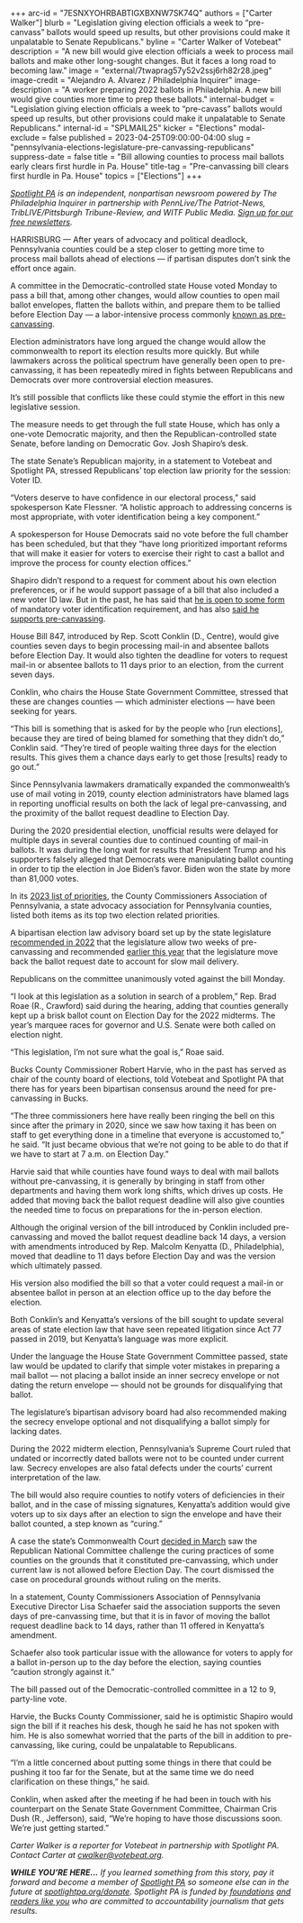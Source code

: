 +++
arc-id = "7ESNXYOHRBABTIGXBXNW7SK74Q"
authors = ["Carter Walker"]
blurb = "Legislation giving election officials a week to “pre-canvass” ballots would speed up results, but other provisions could make it unpalatable to Senate Republicans."
byline = "Carter Walker of Votebeat"
description = "A new bill would give election officials a week to process mail ballots and make other long-sought changes. But it faces a long road to becoming law."
image = "external/7twaprag57y52v2ssj6rh82r28.jpeg"
image-credit = "Alejandro A. Alvarez / Philadelphia Inquirer"
image-description = "A worker preparing 2022 ballots in Philadelphia. A new bill would give counties more time to prep these ballots."
internal-budget = "Legislation giving election officials a week to “pre-cavass” ballots would speed up results, but other provisions could make it unpalatable to Senate Republicans."
internal-id = "SPLMAIL25"
kicker = "Elections"
modal-exclude = false
published = 2023-04-25T09:00:00-04:00
slug = "pennsylvania-elections-legislature-pre-canvassing-republicans"
suppress-date = false
title = "Bill allowing counties to process mail ballots early clears first hurdle in Pa. House"
title-tag = "Pre-canvassing bill clears first hurdle in Pa. House"
topics = ["Elections"]
+++

<a href="https://www.spotlightpa.org/"><i>Spotlight PA</i></a><i> is an independent, nonpartisan newsroom powered by The Philadelphia Inquirer in partnership with PennLive/The Patriot-News, TribLIVE/Pittsburgh Tribune-Review, and WITF Public Media. </i><a href="https://www.spotlightpa.org/newsletters"><i>Sign up for our free newsletters</i></a><i>.</i>

HARRISBURG — After years of advocacy and political deadlock, Pennsylvania counties could be a step closer to getting more time to process mail ballots ahead of elections — if partisan disputes don’t sink the effort once again.

A committee in the Democratic-controlled state House voted Monday to pass a bill that, among other changes, would allow counties to open mail ballot envelopes, flatten the ballots within, and prepare them to be tallied before Election Day — a labor-intensive process commonly <a href="https://web.archive.org/20220524025306/https://pennsylvania.votebeat.org/2022/5/12/23069219/pennsylvania-mail-ballot-counting-delayed-election-results">known as pre-canvassing</a>.

Election administrators have long argued the change would allow the commonwealth to report its election results more quickly. But while lawmakers across the political spectrum have generally been open to pre-canvassing, it has been repeatedly mired in fights between Republicans and Democrats over more controversial election measures.

<script src="https://www.spotlightpa.org/embed.js" async></script><div data-spl-embed-version="1" data-spl-src="https://www.spotlightpa.org/embeds/newsletter/"></div>

It’s still possible that conflicts like these could stymie the effort in this new legislative session.

The measure needs to get through the full state House, which has only a one-vote Democratic majority, and then the Republican-controlled state Senate, before landing on Democratic Gov. Josh Shapiro’s desk.

The state Senate’s Republican majority, in a statement to Votebeat and Spotlight PA, stressed Republicans’ top election law priority for the session: Voter ID.

“Voters deserve to have confidence in our electoral process,” said spokesperson Kate Flessner. “A holistic approach to addressing concerns is most appropriate, with voter identification being a key component.”

A spokesperson for House Democrats said no vote before the full chamber has been scheduled, but that they “have long prioritized important reforms that will make it easier for voters to exercise their right to cast a ballot and improve the process for county election offices.”

Shapiro didn’t respond to a request for comment about his own election preferences, or if he would support passage of a bill that also included a new voter ID law. But in the past, he has said that <a href="https://web.archive.org/20220125154131/https://www.inquirer.com/politics/election/pennsylvania-voting-laws-2022-governor-election-20220125.html">he is open to some form</a> of mandatory voter identification requirement, and has also <a href="https://web.archive.org/20220106141439/https://joshshapiro.org/votingrights/">said he supports pre-canvassing</a>.

House Bill 847, introduced by Rep. Scott Conklin (D., Centre), would give counties seven days to begin processing mail-in and absentee ballots before Election Day. It would also tighten the deadline for voters to request mail-in or absentee ballots to 11 days prior to an election, from the current seven days.

Conklin, who chairs the House State Government Committee, stressed that these are changes counties — which administer elections — have been seeking for years.

“This bill is something that is asked for by the people who [run elections], because they are tired of being blamed for something that they didn’t do,” Conklin said. “They’re tired of people waiting three days for the election results. This gives them a chance days early to get those [results] ready to go out.”

Since Pennsylvania lawmakers dramatically expanded the commonwealth’s use of mail voting in 2019, county election administrators have blamed lags in reporting unofficial results on both the lack of legal pre-canvassing, and the proximity of the ballot request deadline to Election Day.

During the 2020 presidential election, unofficial results were delayed for multiple days in several counties due to continued counting of mail-in ballots. It was during the long wait for results that President Trump and his supporters falsely alleged that Democrats were manipulating ballot counting in order to tip the election in Joe Biden’s favor. Biden won the state by more than 81,000 votes.

In its <a href="https://www.pacounties.org/getmedia/7f6da008-721d-4fed-8cbf-15609a1ddc03/2023-Priorities-Brochure-FINAL.pdf">2023 list of priorities</a>, the County Commissioners Association of Pennsylvania, a state advocacy association for Pennsylvania counties, listed both items as its top two election related priorities.

A bipartisan election law advisory board set up by the state legislature <a href="http://jsg.legis.state.pa.us/resources/documents/ftp/act12/ELAB%202022%20FINAL%20Report%20(6.21.22).pdf">recommended in 2022</a> that the legislature allow two weeks of pre-canvassing and recommended <a href="https://web.archive.org/20230207182509/https://www.witf.org/2023/02/06/pennsylvania-should-have-longer-voter-registration-period-optional-mail-in-ballot-secrecy-envelopes-agency-recommends/">earlier this year</a> that the legislature move back the ballot request date to account for slow mail delivery.

Republicans on the committee unanimously voted against the bill Monday.

“I look at this legislation as a solution in search of a problem,” Rep. Brad Roae (R., Crawford) said during the hearing, adding that counties generally kept up a brisk ballot count on Election Day for the 2022 midterms. The year’s marquee races for governor and U.S. Senate were both called on election night.

“This legislation, I’m not sure what the goal is,” Roae said.

Bucks County Commissioner Robert Harvie, who in the past has served as chair of the county board of elections, told Votebeat and Spotlight PA that there has for years been bipartisan consensus around the need for pre-canvassing in Bucks.

“The three commissioners here have really been ringing the bell on this since after the primary in 2020, since we saw how taxing it has been on staff to get everything done in a timeline that everyone is accustomed to,” he said. “It just became obvious that we’re not going to be able to do that if we have to start at 7 a.m. on Election Day.”

Harvie said that while counties have found ways to deal with mail ballots without pre-canvassing, it is generally by bringing in staff from other departments and having them work long shifts, which drives up costs. He added that moving back the ballot request deadline will also give counties the needed time to focus on preparations for the in-person election.

Although the original version of the bill introduced by Conklin included pre-canvassing and moved the ballot request deadline back 14 days, a version with amendments introduced by Rep. Malcolm Kenyatta (D., Philadelphia), moved that deadline to 11 days before Election Day and was the version which ultimately passed.

His version also modified the bill so that a voter could request a mail-in or absentee ballot in person at an election office up to the day before the election.

Both Conklin’s and Kenyatta’s versions of the bill sought to update several areas of state election law that have seen repeated litigation since Act 77 passed in 2019, but Kenyatta’s language was more explicit.

Under the language the House State Government Committee passed, state law would be updated to clarify that simple voter mistakes in preparing a mail ballot — not placing a ballot inside an inner secrecy envelope or not dating the return envelope — should not be grounds for disqualifying that ballot.

The legislature’s bipartisan advisory board had also recommended making the secrecy envelope optional and not disqualifying a ballot simply for lacking dates.

During the 2022 midterm election, Pennsylvania’s Supreme Court ruled that undated or incorrectly dated ballots were not to be counted under current law. Secrecy envelopes are also fatal defects under the courts’ current interpretation of the law.

The bill would also require counties to notify voters of deficiencies in their ballot, and in the case of missing signatures, Kenyatta’s addition would give voters up to six days after an election to sign the envelope and have their ballot counted, a step known as “curing.”

A case the state’s Commonwealth Court <a href="https://web.archive.org/20230328201145/https://pennsylvania.votebeat.org/2023/3/28/23660626/pennsylvania-commonwealth-court-ballot-curing-lawsuit">decided in March</a> saw the Republican National Committee challenge the curing practices of some counties on the grounds that it constituted pre-canvassing, which under current law is not allowed before Election Day. The court dismissed the case on procedural grounds without ruling on the merits.

In a statement, County Commissioners Association of Pennsylvania Executive Director Lisa Schaefer said the association supports the seven days of pre-canvassing time, but that it is in favor of moving the ballot request deadline back to 14 days, rather than 11 offered in Kenyatta’s amendment.

Schaefer also took particular issue with the allowance for voters to apply for a ballot in-person up to the day before the election, saying counties “caution strongly against it.”

The bill passed out of the Democratic-controlled committee in a 12 to 9, party-line vote.

<script src="https://www.spotlightpa.org/embed.js" async></script><div data-spl-embed-version="1" data-spl-src="https://www.spotlightpa.org/embeds/donate/"></div>

Harvie, the Bucks County Commissioner, said he is optimistic Shapiro would sign the bill if it reaches his desk, though he said he has not spoken with him. He is also somewhat worried that the parts of the bill in addition to pre-canvassing, like curing, could be unpalatable to Republicans.

“I’m a little concerned about putting some things in there that could be pushing it too far for the Senate, but at the same time we do need clarification on these things,” he said.

Conklin, when asked after the meeting if he had been in touch with his counterpart on the Senate State Government Committee, Chairman Cris Dush (R., Jefferson), said, “We’re hoping to have those discussions soon. We’re just getting started.”

<i>Carter Walker is a reporter for Votebeat in partnership with Spotlight PA. Contact Carter at </i><a href="mailto:cwalker@votebeat.org" target="_blank"><i>cwalker@votebeat.org</i></a><i>.</i>

<i><b>WHILE YOU’RE HERE...</b></i><i> If you learned something from this story, pay it forward and become a member of </i><a href="https://www.spotlightpa.org/"><i>Spotlight PA</i></a><i> so someone else can in the future at </i><a href="https://www.spotlightpa.org/donate"><i>spotlightpa.org/donate</i></a><i>. Spotlight PA is funded by</i><a href="https://www.spotlightpa.org/support"><i> foundations</i></a><i> </i><a href="https://www.spotlightpa.org/support"><i>and readers like you</i></a><i> who are committed to accountability journalism that gets results.</i>
